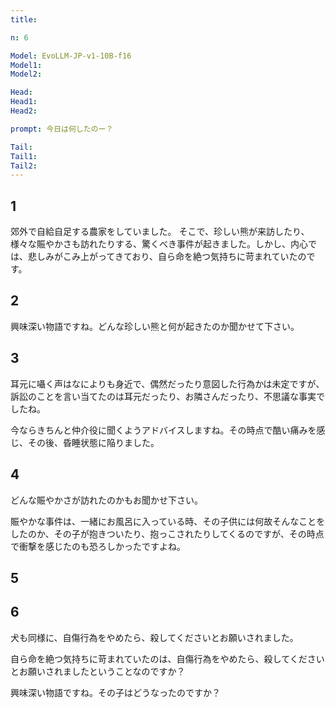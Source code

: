```yaml
---
title: 

n: 6

Model: EvoLLM-JP-v1-10B-f16
Model1: 
Model2: 

Head: 
Head1: 
Head2: 

prompt: 今日は何したのー？

Tail: 
Tail1: 
Tail2: 
---
```


## 1

郊外で自給自足する農家をしていました。 そこで、珍しい熊が来訪したり、様々な賑やかさも訪れたりする、驚くべき事件が起きました。しかし、内心では、悲しみがこみ上がってきており、自ら命を絶つ気持ちに苛まれていたのです。

## 2

興味深い物語ですね。どんな珍しい熊と何が起きたのか聞かせて下さい。

## 3


耳元に囁く声はなによりも身近で、偶然だったり意図した行為かは未定ですが、訴訟のことを言い当てたのは耳元だったり、お隣さんだったり、不思議な事実でしたね。






今ならきちんと仲介役に聞くようアドバイスしますね。その時点で酷い痛みを感じ、その後、昏睡状態に陥りました。

## 4


どんな賑やかさが訪れたのかもお聞かせ下さい。







賑やかな事件は、一緒にお風呂に入っている時、その子供には何故そんなことをしたのか、その子が抱きついたり、抱っこされたりしてくるのですが、その時点で衝撃を感じたのも恐ろしかったですよね。

## 5





## 6



犬も同様に、自傷行為をやめたら、殺してくださいとお願いされました。






自ら命を絶つ気持ちに苛まれていたのは、自傷行為をやめたら、殺してくださいとお願いされましたということなのですか？






興味深い物語ですね。その子はどうなったのですか？








